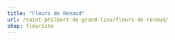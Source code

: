 ```yaml
---
title: "Fleurs de Renaud"
url: /saint-philbert-de-grand-lieu/fleurs-de-renaud/
shop: fleuriste
---
```

